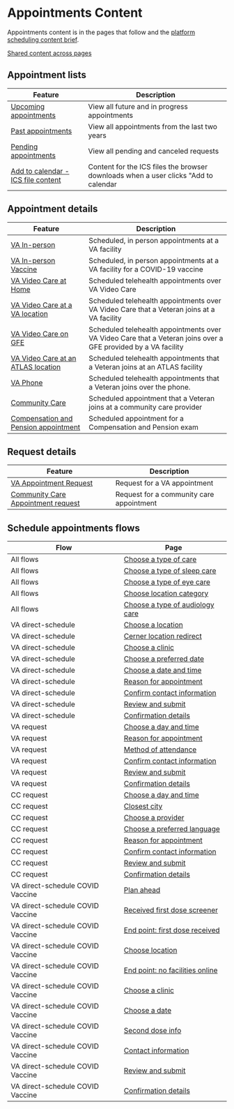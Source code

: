# Appointments Content

Appointments content is in the pages that follow and the [platform scheduling content brief](https://github.com/department-of-veterans-affairs/va.gov-team/blob/master/products/content/content-briefs/appointments-content-brief.md).

[Shared content across pages](./shared-content.md)


## Appointment lists

| Feature | Description | 
|---|---|
| [Upcoming appointments](./homepage.md#appointments) | View all future and in progress appointments |
| [Past appointments](./homepage.md#past-appointments) | View all appointments from the last two years |  
| [Pending appointments](./homepage.md#pending-appointments) | View all pending and canceled requests | 
| [Add to calendar - ICS file content](./add-to-calendar-ics.md) | Content for the ICS files the browser downloads when a user clicks "Add to calendar |

## Appointment details 

| Feature | Description |
|---|---|
| [VA In-person](./appointment-details.md#va-in-person)  | Scheduled, in person appointments at a VA facility |
| [VA In-person Vaccine](./appointment-details.md#va-in-person-covid-vaccine) | Scheduled, in person appointments at a VA facility for a COVID-19 vaccine |
| [VA Video Care at Home](./appointment-details.md#video-at-home) | Scheduled telehealth appointments over VA Video Care |
| [VA Video Care at a VA location](./appointment-details.md#video-at-va-facility) |  Scheduled telehealth appointments over VA Video Care that a Veteran joins at a VA facility |
| [VA Video Care on GFE](./appointment-details.md#video-on-gfe) |  Scheduled telehealth appointments over VA Video Care that a Veteran joins over a GFE provided by a VA facility |
| [VA Video Care at an ATLAS location](./appointment-details.md#video-at-atlas) |  Scheduled telehealth appointments that a Veteran joins at an ATLAS facility  |
| [VA Phone](./appointment-details.md#va-phone) |  Scheduled telehealth appointments that a Veteran joins over the phone. |
| [Community Care](./appointment-details.md#community-care-appointment) |  Scheduled appointment that a Veteran joins at a community care provider |
| [Compensation and Pension appointment]() | Scheduled appointment for a Compensation and Pension exam |

## Request details 

| Feature | Description |
|---|---|
| [VA Appointment Request](./appointment-details.md#va-requests)  | Request for a VA appointment |
| [Community Care Appointment request](./appointment-details.md#community-care-requests) | Request for a community care appointment |

## Schedule appointments flows

| Flow | Page |
|---|---|
| All flows | [Choose a type of care](./schedule-all-flows.md#choose-a-type-of-care) |
| All flows | [Choose a type of sleep care](./schedule-all-flows.md#choose-sleep-care) |
| All flows | [Choose a type of eye care](./schedule-all-flows.md#choose-eye-care) |
| All flows | [Choose location category](./schedule-all-flows.md#choose-location-type) |
| All flows | [Choose a type of audiology care](./schedule-all-flows.md#choose-audiology-care) |
| VA direct-schedule | [Choose a location](./schedule-va.md#choose-a-va-location) | 
| VA direct-schedule | [Cerner location redirect](./schedule-va.md#endpoint---cerner-offboard-page) |
| VA direct-schedule | [Choose a clinic](./schedule-va.md#choose-a-va-clinic) |
| VA direct-schedule | [Choose a preferred date](./schedule-va.md#patient-indicated-date) |
| VA direct-schedule | [Choose a date and time](./schedule-va.md#choose-a-date) |
| VA direct-schedule | [Reason for appointment](./schedule-va.md#reason-for-appointment) |
| VA direct-schedule | [Confirm contact information](./schedule-va.md#contact-information) |
| VA direct-schedule | [Review and submit](./schedule-va.md#review-and-submit) |
| VA direct-schedule | [Confirmation details](./appointment-details.md#confirmed-2) |
| VA request | [Choose a day and time](./request-va.md#preferred-date) |
| VA request | [Reason for appointment](./request-va.md#reason-for-appointment) |
| VA request | [Method of attendance](./request-va.md#preferred-modality) |
| VA request | [Confirm contact information](./request-va.md#contact-information) |
| VA request | [Review and submit](./request-va.md#review-appointment-details) |
| VA request | [Confirmation details](./appointment-details.md#confirmed) |
| CC request | [Choose a day and time](./request-cc.md#preferred-date) |
| CC request | [Closest city](./request-cc.md#nearest-city) |
| CC request | [Choose a provider](./request-cc.md#request-a-provider-optional) |
| CC request | [Choose a preferred language](./request-cc.md#choose-a-language) |
| CC request | [Reason for appointment](./request-cc.md#reason-for-appointment) |
| CC request | [Confirm contact information](./request-cc.md#contact-information) |
| CC request | [Review and submit](./request-cc.md#review-appointment-details) |
| CC request | [Confirmation details](./appointment-details.md#confirmed-1) |
| VA direct-schedule COVID Vaccine | [Plan ahead](./schedule-va-covid.md#plan-ahead) | 
| VA direct-schedule COVID Vaccine | [Received first dose screener](./schedule-va-covid.md#received-first-dose-screener) | 
| VA direct-schedule COVID Vaccine | [End point: first dose received](./schedule-va-covid.md#end-point-dose-received-cant-schedule-online) | 
| VA direct-schedule COVID Vaccine | [Choose location](./schedule-va-covid.md#vaccine---choose-location) | 
| VA direct-schedule COVID Vaccine | [End point: no facilities online](./schedule-va-covid.md#end-point-no-facilities-online) | 
| VA direct-schedule COVID Vaccine | [Choose a clinic](./schedule-va-covid.md#choose-a-clinic) | 
| VA direct-schedule COVID Vaccine | [Choose a date](./schedule-va-covid.md#choose-a-date) | 
| VA direct-schedule COVID Vaccine | [Second dose info](./schedule-va-covid.md#second-dose-info) | 
| VA direct-schedule COVID Vaccine | [Contact information](./schedule-va-covid.md#contact-information) | 
| VA direct-schedule COVID Vaccine | [Review and submit](./schedule-va-covid.md#review-and-submit) | 
| VA direct-schedule COVID Vaccine | [Confirmation details](./schedule-va-covid.md#confirmation-details) | 

